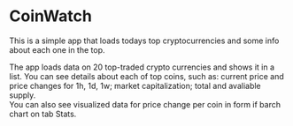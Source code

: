 # CoinWatch
This is a simple app that loads todays top cryptocurrencies and some info about each one in the top.

The app loads data on 20 top-traded crypto currencies and shows it in a list.
You can see details about each of top coins, such as: current price and price changes for 1h, 1d, 1w; market capitalization; total and avaliable supply.\
You can also see visualized data for price change per coin in form if barch chart on tab Stats.
